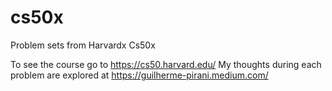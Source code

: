 # cs50x
Problem sets from Harvardx Cs50x

To see the course go to https://cs50.harvard.edu/
My thoughts during each problem are explored at https://guilherme-pirani.medium.com/
